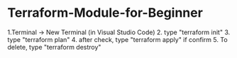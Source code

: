 # Terraform-Module-for-Beginner
1.Terminal -> New Terminal (in Visual Studio Code)
2. type "terraform init"
3. type "terraform plan"
4. after check, type "terraform apply" if confirm
5. To delete, type "terraform destroy"
